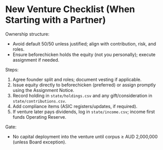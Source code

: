 # New Venture Checklist (When Starting with a Partner)

Ownership structure:
- Avoid default 50/50 unless justified; align with contribution, risk, and roles.
- Ensure beforechicken holds the equity (not you personally); execute assignment if needed.

Steps:
1) Agree founder split and roles; document vesting if applicable.
2) Issue equity directly to beforechicken (preferred) or assign promptly using the Assignment Notice.
3) Record holding in `state/holdings.csv` and any gift/consideration in `state/contributions.csv`.
4) Add compliance items (ASIC registers/updates, if required).
5) If venture later pays dividends, log in `state/income.csv`; income first funds Operating Reserve.

Gate:
- No capital deployment into the venture until corpus ≥ AUD 2,000,000 (unless Board exception).
